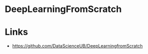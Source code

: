 DeepLearningFromScratch
========================


Links
======

- https://github.com/DataScienceUB/DeepLearningfromScratch

